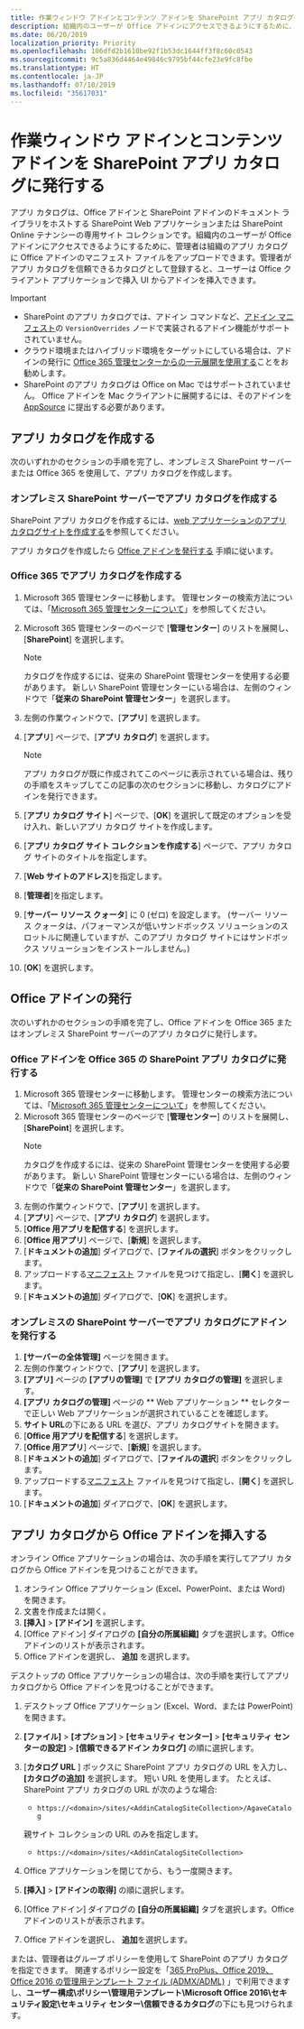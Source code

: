```yaml
---
title: 作業ウィンドウ アドインとコンテンツ アドインを SharePoint アプリ カタログに発行する
description: 組織内のユーザーが Office アドインにアクセスできるようにするために、管理者は組織のアプリ カタログに Office アドインのマニフェスト ファイルをアップロードできます。
ms.date: 06/20/2019
localization_priority: Priority
ms.openlocfilehash: 106dfd2b1610be92f1b53dc1644ff3f8c60c0543
ms.sourcegitcommit: 9c5a836d4464e49846c9795bf44cfe23e9fc8fbe
ms.translationtype: HT
ms.contentlocale: ja-JP
ms.lasthandoff: 07/10/2019
ms.locfileid: "35617031"
---
```

# <a name="publish-task-pane-and-content-add-ins-to-a-sharepoint-app-catalog"></a>作業ウィンドウ アドインとコンテンツ アドインを SharePoint アプリ カタログに発行する

アプリ カタログは、Office アドインと SharePoint アドインのドキュメント ライブラリをホストする SharePoint Web アプリケーションまたは SharePoint Online テナンシーの専用サイト コレクションです。組織内のユーザーが Office アドインにアクセスできるようにするために、管理者は組織のアプリ カタログに Office アドインのマニフェスト ファイルをアップロードできます。管理者がアプリ カタログを信頼できるカタログとして登録すると、ユーザーは Office クライアント アプリケーションで挿入 UI からアドインを挿入できます。

> [!IMPORTANT]
> - SharePoint のアプリ カタログでは、アドイン コマンドなど、[アドイン マニフェスト](../develop/add-in-manifests.md)の `VersionOverrides` ノードで実装されるアドイン機能がサポートされていません。
> - クラウド環境またはハイブリッド環境をターゲットにしている場合は、アドインの発行に [Office 365 管理センターからの一元展開を使用する](../publish/centralized-deployment.md)ことをお勧めします。
> - SharePoint のアプリ カタログは Office on Mac ではサポートされていません。 Office アドインを Mac クライアントに展開するには、そのアドインを [AppSource](/office/dev/store/submit-to-the-office-store) に提出する必要があります。

## <a name="create-an-app-catalog"></a>アプリ カタログを作成する

次のいずれかのセクションの手順を完了し、オンプレミス SharePoint サーバーまたは Office 365 を使用して、アプリ カタログを作成します。

### <a name="to-create-an-app-catalog-for-on-premises-sharepoint-server"></a>オンプレミス SharePoint サーバーでアプリ カタログを作成する

SharePoint アプリ カタログを作成するには、[web アプリケーションのアプリ カタログサイトを作成する](/sharepoint/administration/manage-the-app-catalog)を参照してください。

アプリ カタログを作成したら [Office アドインを発行する](#publish-an-office-add-in) 手順に従います。

### <a name="to-create-an-app-catalog-on-office-365"></a>Office 365 でアプリ カタログを作成する

1. Microsoft 365 管理センターに移動します。 管理センターの検索方法については、「[Microsoft 365 管理センターについて](/office365/admin/admin-overview/about-the-admin-center)」を参照してください。

2. Microsoft 365 管理センターのページで [**管理センター**] のリストを展開し、[**SharePoint**] を選択します。

    > [!NOTE]
    > カタログを作成するには、従来の SharePoint 管理センターを使用する必要があります。 新しい SharePoint 管理センターにいる場合は、左側のウィンドウで「**従来の SharePoint 管理センター**」を選択します。

3. 左側の作業ウィンドウで、[**アプリ**] を選択します。

4. [**アプリ**] ページで、[**アプリ カタログ**] を選択します。
    > [!NOTE]
    > アプリ カタログが既に作成されてこのページに表示されている場合は、残りの手順をスキップしてこの記事の次のセクションに移動し、カタログにアドインを発行できます。

5. [**アプリ カタログ サイト**] ページで、[**OK**] を選択して既定のオプションを受け入れ、新しいアプリ カタログ サイトを作成します。

6. [**アプリ カタログ サイト コレクションを作成する**] ページで、アプリ カタログ サイトのタイトルを指定します。

7. [**Web サイトのアドレス**]を指定します。

8. [**管理者**]を指定します。

9. [**サーバー リソース クォータ**] に 0 (ゼロ) を設定します。 (サーバー リソース クォータは、パフォーマンスが低いサンドボックス ソリューションのスロットルに関連していますが、このアプリ カタログ サイトにはサンドボックス ソリューションをインストールしません。)

10. [**OK**] を選択します。

## <a name="publish-an-office-add-in"></a>Office アドインの発行

次のいずれかのセクションの手順を完了し、Office アドインを Office 365 またはオンプレミス SharePoint サーバーのアプリ カタログに発行します。 

### <a name="to-publish-an-office-add-in-to-a-sharepoint-app-catalog-on-office-365"></a>Office アドインを Office 365 の SharePoint アプリ カタログに発行する

1. Microsoft 365 管理センターに移動します。 管理センターの検索方法については、「[Microsoft 365 管理センターについて](/office365/admin/admin-overview/about-the-admin-center)」を参照してください。
2. Microsoft 365 管理センターのページで [**管理センター**] のリストを展開し、[**SharePoint**] を選択します。
    > [!NOTE]
    > カタログを作成するには、従来の SharePoint 管理センターを使用する必要があります。 新しい SharePoint 管理センターにいる場合は、左側のウィンドウで「**従来の SharePoint 管理センター**」を選択します。
3. 左側の作業ウィンドウで、[**アプリ**] を選択します。
4. [**アプリ**] ページで、[**アプリ カタログ**] を選択します。
5. [**Office 用アプリを配信する**] を選択します。
6. [**Office 用アプリ**] ページで、[**新規**] を選択します。
7. [**ドキュメントの追加**] ダイアログで、[**ファイルの選択**] ボタンをクリックします。
8. アップロードする[マニフェスト](../develop/add-in-manifests.md) ファイルを見つけて指定し、[**開く**] を選択します。
9. [**ドキュメントの追加**] ダイアログで、[**OK**] を選択します。

### <a name="to-publish-an-add-in-to-an-app-catalog-with-on-premises-sharepoint-server"></a>オンプレミスの SharePoint サーバーでアプリ カタログにアドインを発行する

1. **[サーバーの全体管理]** ページを開きます。
2. 左側の作業ウィンドウで、[**アプリ**] を選択します。
3. **[アプリ]** ページの **[アプリの管理]** で **[アプリ カタログの管理]** を選択します。
4. **[アプリ カタログの管理]** ページの ** Web アプリケーション ** セレクターで正しい Web アプリケーションが選択されていることを確認します。
5. **サイト URL**の下にある URL を選び、アプリ カタログサイトを開きます。
6. [**Office 用アプリを配信する**] を選択します。
7. [**Office 用アプリ**] ページで、[**新規**] を選択します。
8. [**ドキュメントの追加**] ダイアログで、[**ファイルの選択**] ボタンをクリックします。
9. アップロードする[マニフェスト](../develop/add-in-manifests.md) ファイルを見つけて指定し、[**開く**] を選択します。
10. [**ドキュメントの追加**] ダイアログで、[**OK**] を選択します。

## <a name="insert-office-add-ins-from-the-app-catalog"></a>アプリ カタログから Office アドインを挿入する

オンライン Office アプリケーションの場合は、次の手順を実行してアプリ カタログから Office アドインを見つけることができます。

1. オンライン Office アプリケーション (Excel、PowerPoint、または Word) を開きます。
2. 文書を作成または開く。
3. **[挿入]** > **[アドイン]** を選択します。
4. [Office アドイン] ダイアログの **[自分の所属組織]** タブを選択します。Office アドインのリストが表示されます。
5. Office アドインを選択し、 **追加** を選択します。

デスクトップの Office アプリケーションの場合は、次の手順を実行してアプリ カタログから Office アドインを見つけることができます。

1. デスクトップ Office アプリケーション (Excel、Word、または PowerPoint) を開きます。
2. **[ファイル]**  >  **[オプション]**  >  **[セキュリティ センター]**  >  **[セキュリティ センターの設定]**  >  **[信頼できるアドイン カタログ]** の順に選択します。
3. [**カタログ URL** ] ボックスに SharePoint アプリ カタログの URL を入力し、**[カタログの追加]** を選択します。
    短い URL を使用します。 たとえば、SharePoint アプリ カタログの URL が次のような場合:
    - `https://<domain>/sites/<AddinCatalogSiteCollection>/AgaveCatalog`
    
    親サイト コレクションの URL のみを指定します。
    - `https://<domain>/sites/<AddinCatalogSiteCollection>`
4. Office アプリケーションを閉じてから、もう一度開きます。 
5. **[挿入]** > **[アドインの取得]** の順に選択します。
4. [Office アドイン] ダイアログの **[自分の所属組織]** タブを選択します。Office アドインのリストが表示されます。
5. Office アドインを選択し、 **追加**を選択します。

または、管理者はグループ ポリシーを使用して SharePoint のアプリ カタログを指定できます。 関連するポリシー設定を「[365 ProPlus、Office 2019、Office 2016 の管理用テンプレート ファイル (ADMX/ADML)](https://www.microsoft.com/download/details.aspx?id=49030) 」で利用できますし、**ユーザー構成\ポリシー\管理用テンプレート\Microsoft Office 2016\セキュリティ設定\セキュリティ センター\信頼できるカタログ**の下にも見つけられます。
